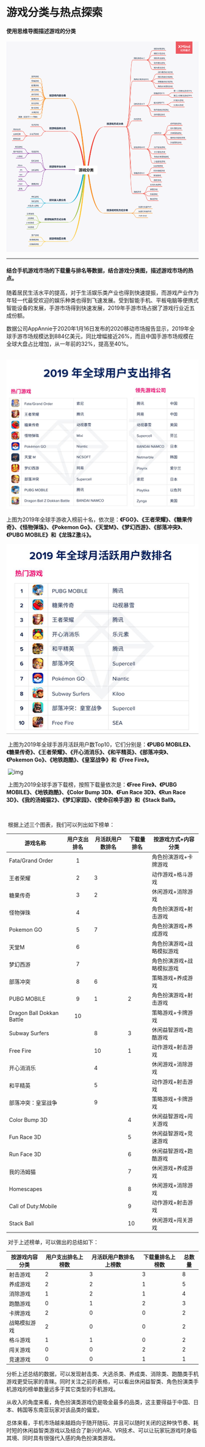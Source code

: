 # 游戏分类与热点探索

#### 使用思维导图描述游戏的分类

![游戏分类](游戏分类与热点探索.assets/游戏分类.png)



------



#### 结合手机游戏市场的下载量与排名等数据，结合游戏分类图，描述游戏市场的热点。

​	随着居民生活水平的提高，对于生活娱乐类产业也得到快速提振，而游戏产业作为年轻一代最受欢迎的娱乐种类也得到飞速发展。受到智能手机、平板电脑等便携式智能设备的发展，手游市场得到快速发展，2019年手游市场占据了游戏行业近五成份额。

​	数据公司AppAnnie于2020年1月16日发布的2020移动市场报告显示，2019年全球手游市场规模达到884亿美元，同比增幅接近26%，而且中国手游市场规模在全球大盘占比增加，从一年前的32%，提高至40%。

​	![4-10](游戏分类与热点探索.assets/4-10.jpg)

​	上图为2019年全球手游收入榜前十名，依次是：**《FGO》、《王者荣耀》、《糖果传奇》、《怪物弹珠》、《Pokemon Go》、《天堂M》、《梦幻西游》、《部落冲突》、《PUBG MOBILE》和《龙珠Z激斗》。**

![5-13](游戏分类与热点探索.assets/5-13.jpg)

​	上图为2019年全球手游月活跃用户数Top10，它们分别是：**《PUBG MOBILE》、《糖果传奇》、《王者荣耀》、《开心消消乐》、《和平精英》、《部落冲突》、《Pokemon Go》、《地铁跑酷》、《皇室战争》和《Free Fire》。**

​	![img](http://www.gamelook.com.cn/wp-content/uploads/2020/01/6-8.jpg)

​	上图为2019全球手游下载榜，按照下载量依次是：**《Free Fire》、《PUBG MOBILE》、《地铁跑酷》、《Color Bump 3D》、《Fun Race 3D》、《Run Race 3D》、《我的汤姆猫2》、《梦幻家园》、《使命召唤手游》和《Stack Ball》。**

​	

​	根据上述三个图表，我们可以列出如下榜单：

| **游戏名称**              | **用户支出排名** | **月活跃用户数排名** | 下载量排名 | **按游戏方式+内容分类**   |
| ------------------------- | :--------------: | -------------------- | ---------- | ------------------------- |
| Fata/Grand Order          |        1         |                      |            | 角色扮演游戏+卡牌游戏     |
| 王者荣耀                  |        2         | 3                    |            | 动作游戏+格斗游戏         |
| 糖果传奇                  |        3         | 2                    |            | 休闲游戏+消除游戏         |
| 怪物弹珠                  |        4         |                      |            | 角色扮演游戏+射击游戏     |
| Pokemon GO                |        5         | 7                    |            | 角色扮演游戏+养成游戏     |
| 天堂M                     |        6         |                      |            | 角色扮演游戏+战略模拟游戏 |
| 梦幻西游                  |        7         |                      |            | 角色扮演游戏+战略模拟游戏 |
| 部落冲突                  |        8         | 6                    |            | 策略游戏+养成游戏         |
| PUBG MOBILE               |        9         | 1                    | 2          | 角色扮演游戏+射击游戏     |
| Dragon Ball Dokkan Battle |        10        |                      |            | 策略游戏+卡牌游戏         |
| Subway Surfers            |                  | 8                    | 3          | 休闲益智游戏+跑酷游戏     |
| Free Fire                 |                  | 10                   | 1          | 动作游戏+射击游戏         |
| 开心消消乐                |                  | 4                    |            | 休闲游戏+消除游戏         |
| 和平精英                  |                  | 5                    |            | 动作游戏+射击游戏         |
| 部落冲突：皇室战争        |                  | 9                    |            | 策略游戏+卡牌游戏         |
| Color Bump 3D             |                  |                      | 4          | 休闲益智游戏+闯关游戏     |
| Fun Race 3D               |                  |                      | 5          | 休闲益智游戏+竞速游戏     |
| Run Face 3D               |                  |                      | 6          | 休闲益智游戏+跑酷游戏     |
| 我的汤姆猫                |                  |                      | 7          | 休闲游戏+养成游戏         |
| Homescapes                |                  |                      | 8          | 休闲游戏+消除游戏         |
| Call of Duty:Mobile       |                  |                      | 9          | 动作游戏+射击游戏         |
| Stack Ball                |                  |                      | 10         | 休闲游戏+闯关游戏         |



​	对于上述榜单，可以做出的总结如下：

| 按游戏内容分类 | ****用户支出排名上榜数**** | **月活跃用户数排名上榜数** | 下载量排名上榜数 | **总数量** |
| -------------- | -------------------------- | -------------------------- | ---------------- | ---------- |
| 射击游戏       | 2                          | 3                          | 3                | 8          |
| 养成游戏       | 2                          | 2                          | 1                | 5          |
| 消除游戏       | 1                          | 2                          | 1                | 4          |
| 跑酷游戏       | 0                          | 1                          | 2                | 3          |
| 卡牌游戏       | 2                          | 0                          | 0                | 2          |
| 战略模拟游戏   | 2                          | 0                          | 0                | 2          |
| 格斗游戏       | 1                          | 1                          | 0                | 2          |
| 闯关游戏       | 0                          | 0                          | 2                | 2          |
| 竞速游戏       | 0                          | 0                          | 1                | 1          |

​	分析上述总结的数据，可以发现射击类、大逃杀类、养成类、消除类、跑酷类手机游戏更受玩家的青睐。同时关注之前的表格，可以看出休闲益智类、角色扮演类手机游戏的榜单数量远多于其它类型的手机游戏。

​	从收入的角度来看，角色扮演类游戏仍是吸金最多的品类，这主要得益于中国、日本、韩国等东南亚玩家对该品类的偏爱。

​	总体来看，手机市场越来越趋向于随开随玩、并且可以随时关闭的这种快节奏、耗时短的休闲益智类游戏以及结合了新兴的AR、VR技术、可以让玩家玩游戏时身临其境、同时具有很强代入感的角色扮演类游戏。

